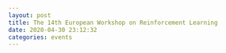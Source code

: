 ```yaml
---
layout: post
title: The 14th European Workshop on Reinforcement Learning
date: 2020-04-30 23:12:32
categories: events
---
```

